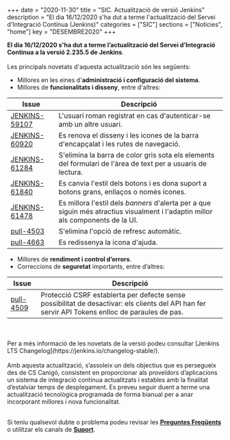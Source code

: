+++
date        = "2020-11-30"
title       = "SIC. Actualització de versió Jenkins"
description = "El dia 16/12/2020 s'ha dut a terme l'actualització del Servei d'Integració Contínua (Jenkins)"
categories  = ["SIC"]
sections    = ["Notícies", "home"]
key         = "DESEMBRE2020"
+++

**El dia 16/12/2020 s'ha dut a terme l’actualització del Servei d’Integració Continua a la versió 2.235.5 de Jenkins**.
<br>
<br>
Les principals novetats d'aquesta actualització són les següents:

* Millores en les eines d'**administració i configuració del sistema**.
* Millores de **funcionalitats i disseny**, entre d'altres:

|Issue|Descripció|
|-----------|----------|
|[JENKINS-59107](https://issues.jenkins.io/browse/JENKINS-59107)|L'usuari roman registrat en cas d'autenticar-se amb un altre usuari.|
|[JENKINS-60920](https://issues.jenkins.io/browse/JENKINS-60920)|Es renova el disseny i les icones de la barra d'encapçalat i les rutes de navegació.|
|[JENKINS-61284](https://issues.jenkins.io/browse/JENKINS-61284)|S'elimina la barra de color gris sota els elements del formulari de l'àrea de text per a usuaris de lectura.|
|[JENKINS-61840](https://issues.jenkins.io/browse/JENKINS-61840)|Es canvia l'estil dels botons i es dona suport a botons grans, enllaços o només icones.|
|[JENKINS-61478](https://issues.jenkins.io/browse/JENKINS-61478)|Es millora l'estil dels *banners* d'alerta per a que siguin més atractius visualment i l'adaptin millor als components de la UI.|
|[pull-4503](https://github.com/jenkinsci/jenkins/pull/4503)|S'elimina l'opció de refresc automàtic.|
|[pull-4663](https://github.com/jenkinsci/jenkins/pull/4663)|Es redissenya la icona d'ajuda.|

* Millores de **rendiment i control d’errors**.
* Correccions de **seguretat** importants, entre d’altres:

|Issue|Descripció|
|-----------|----------|
|[pull-4509](https://github.com/jenkinsci/jenkins/pull/4509)|Protecció CSRF establerta per defecte sense possibilitat de desactivar: els clients del API han fer servir API Tokens enlloc de paraules de pas.|


<br>
<br>
Per a més informació de les novetats de la versió podeu consultar [Jenkins LTS Changelog](https://jenkins.io/changelog-stable/).
<br>
<br>
Amb aquesta actualització, s’assoleix un dels objectius que es persegueix des de CS Canigó, consistent en proporcionar als
proveïdors d’aplicacions un sistema de integració continua actualitzats i estables amb la finalitat d’estalviar temps de desplegament.
Es preveu seguir duent a terme una actualització tecnològica programada de forma bianual per a anar incorporant
millores i nova funcionalitat.
<br>
<br>

Si teniu qualsevol dubte o problema podeu revisar les [**Preguntes Freqüents**](/sic/faq) o utilitzar els canals de [**Suport**](/sic/suport).
